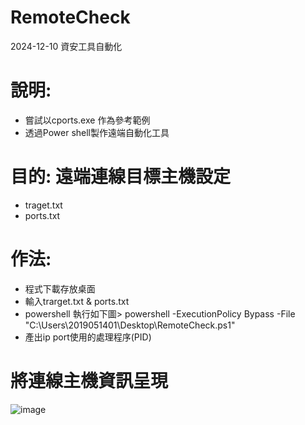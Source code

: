 # RemoteCheck
2024-12-10 資安工具自動化 
# 說明:
  - 嘗試以cports.exe 作為參考範例
  - 透過Power shell製作遠端自動化工具

# 目的: 遠端連線目標主機設定
  - traget.txt
  - ports.txt

# 作法: 
  - 程式下載存放桌面
  - 輸入trarget.txt & ports.txt
  - powershell 執行如下圖> powershell -ExecutionPolicy Bypass -File "C:\Users\2019051401\Desktop\RemoteCheck.ps1"
  - 產出ip port使用的處理程序(PID)
# 將連線主機資訊呈現
![image](https://github.com/user-attachments/assets/d6d916d9-dbf5-4f1c-b279-6a413bcfdf2b)
